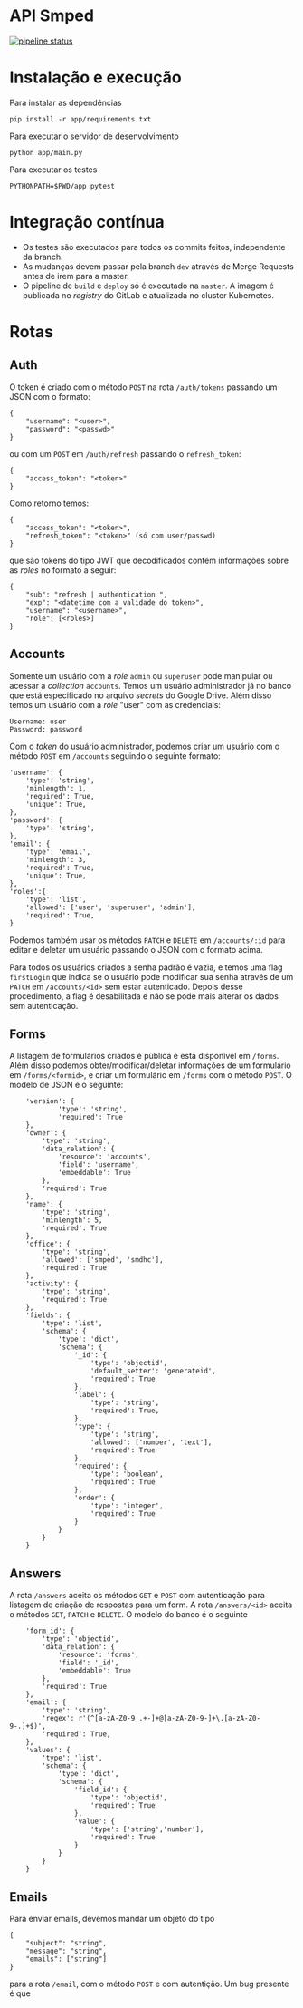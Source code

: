 # API Smped
[![pipeline status](https://gitlab.com/LABXP2018/smped-api/badges/master/pipeline.svg)](https://gitlab.com/LABXP2018/smped-api/commits/master)
# Instalação e execução
Para instalar as dependências
```
pip install -r app/requirements.txt
```
Para executar o servidor de desenvolvimento
```
python app/main.py
```
Para executar os testes
```
PYTHONPATH=$PWD/app pytest
```
# Integração contínua
* Os testes são executados para todos os commits feitos, independente da branch.
* As mudanças devem passar pela branch `dev` através de Merge Requests antes de irem para a master.
* O pipeline de `build` e `deploy` só é executado na `master`. A imagem é publicada no _registry_ do GitLab e atualizada no cluster Kubernetes.
# Rotas
## Auth
O token é criado com o método `POST` na rota `/auth/tokens` passando um JSON com o formato:
```
{
    "username": "<user>",
    "password": "<passwd>"
}
```
ou com um `POST` em `/auth/refresh` passando o `refresh_token`:
```
{
    "access_token": "<token>"
}
```
Como retorno temos:
```
{
    "access_token": "<token>",
    "refresh_token": "<token>" (só com user/passwd)
}
```
que são tokens do tipo JWT que decodificados contém informações sobre as _roles_ no formato a seguir:
```
{
    "sub": "refresh | authentication ",
    "exp": "<datetime com a validade do token>",
    "username": "<username>",
    "role": [<roles>]
}
```
## Accounts
Somente um usuário com a _role_ `admin` ou `superuser` pode manipular ou acessar a _collection_ `accounts`. Temos um usuário administrador já no banco que está especificado no arquivo _secrets_ do Google Drive. Além disso temos um usuário com a _role_ "user" com as credenciais:
```
Username: user
Password: password
```

Com o _token_ do usuário administrador, podemos criar um usuário com o método `POST` em `/accounts` seguindo o seguinte formato:
```
'username': {
    'type': 'string',
    'minlength': 1,
    'required': True,
    'unique': True,
},
'password': {
    'type': 'string',
},
'email': {
    'type': 'email',
    'minlength': 3,
    'required': True,
    'unique': True,
},
'roles':{
    'type': 'list',
    'allowed': ['user', 'superuser', 'admin'],
    'required': True,
}
```
Podemos também usar os métodos `PATCH` e `DELETE` em `/accounts/:id` para editar e deletar um usuário passando o JSON com o formato acima.

Para todos os usuários criados a senha padrão é vazia, e temos uma flag `firstLogin` que indica se o usuário pode modificar sua senha através de um `PATCH` em `/accounts/<id>` sem estar autenticado. Depois desse procedimento, a flag é desabilitada e não se pode mais alterar os dados sem autenticação.

## Forms
A listagem de formulários criados é pública e está disponível em `/forms`. Além disso podemos obter/modificar/deletar informações de um formulário em `/forms/<formid>`, e criar um formulário em `/forms` com o método `POST`. O modelo de JSON é o seguinte:
```
    'version': {
            'type': 'string',
            'required': True
    },
    'owner': {
        'type': 'string',
        'data_relation': {
            'resource': 'accounts',
            'field': 'username',
            'embeddable': True
        },
        'required': True
    },
    'name': {
        'type': 'string',
        'minlength': 5,
        'required': True
    },
    'office': {
        'type': 'string',
        'allowed': ['smped', 'smdhc'],
        'required': True
    },
    'activity': {
        'type': 'string',
        'required': True
    },
    'fields': {
        'type': 'list',
        'schema': {
            'type': 'dict',
            'schema': {
                '_id': {
                    'type': 'objectid',
                    'default_setter': 'generateid',
                    'required': True
                },
                'label': {
                    'type': 'string',
                    'required': True,
                },
                'type': {
                    'type': 'string',
                    'allowed': ['number', 'text'],
                    'required': True
                },
                'required': {
                    'type': 'boolean',
                    'required': True
                },
                'order': {
                    'type': 'integer',
                    'required': True
                }
            }
        }
    }
```
## Answers
A rota `/answers` aceita os métodos `GET` e `POST` com autenticação para listagem de criação de respostas para um form. A rota `/answers/<id>` aceita o métodos `GET`, `PATCH` e `DELETE`. O modelo do banco é o seguinte
```
    'form_id': {
        'type': 'objectid',
        'data_relation': {
            'resource': 'forms',
            'field': '_id',
            'embeddable': True
        },
        'required': True
    },
    'email': {
        'type': 'string',
        'regex': r'(^[a-zA-Z0-9_.+-]+@[a-zA-Z0-9-]+\.[a-zA-Z0-9-.]+$)',
        'required': True,
    },
    'values': {
        'type': 'list',
        'schema': {
            'type': 'dict',
            'schema': {
                'field_id': {
                    'type': 'objectid',
                    'required': True
                },
                'value': {
                    'type': ['string','number'],
                    'required': True
                }
            }
        }
    }
```
## Emails
Para enviar emails, devemos mandar um objeto do tipo
```
{
    "subject": "string",
    "message": "string",
    "emails": ["string"]
}
```
para a rota `/email`, com o método `POST` e com autentição. Um bug presente é que 